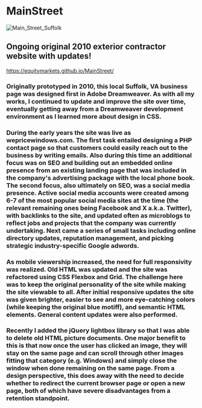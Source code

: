 # MainStreet
![Main_Street_Suffolk](https://github.com/equitymarkets/MainStreet/assets/49753517/1d9cb7c8-691e-4b62-8b18-c6095f3a3422)

## Ongoing original 2010 exterior contractor website with updates! 

https://equitymarkets.github.io/MainStreet/

### Originally prototyped in 2010, this local Suffolk, VA business page was designed first in Adobe Dreamweaver. As with all my works, I continued to update and improve the site over time, eventually getting away from a Dreamweaver development environment as I learned more about design in CSS. 

### During the early years the site was live as wepricewindows.com. The first task entailed designing a PHP contact page so that customers could easily reach out to the business by writing emails. Also during this time an additional focus was on SEO and building out an embedded online presence from an existing landing page that was included in the company's advertising package with the local phone book. The second focus, also ultimately on SEO, was a social media presence. Active social media accounts were created among 6-7 of the most popular social media sites at the time (the relevant remaining ones being Facebook and X a.k.a. Twitter), with backlinks to the site, and updated often as microblogs to reflect jobs and projects that the company was currently undertaking. Next came a series of small tasks including online directory updates, reputation management, and picking strategic industry-specific Google adwords.

### As mobile viewership increased, the need for full responsivity was realized. Old HTML was updated and the site was refactored using CSS Flexbox and Grid. The challenge here was to keep the original personality of the site while making the site viewable to all. After initial responsive updates the site was given brighter, easier to see and more eye-catching colors (while keeping the original blue motiff), and semantic HTML elements. General content updates were also performed.

### Recently I added the jQuery lightbox library so that I was able to delete old HTML picture documents. One major benefit to this is that now once the user has clicked an image, they will stay on the same page and can scroll through other images fitting that category (e.g. Windows) and simply close the window when done remaining on the same page. From a design perspective, this does away with the need to decide whether to redirect the current browser page or open a new page, both of which have severe disadvantages from a retention standpoint. 



